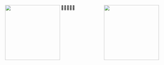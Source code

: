 <div><img height=180 align="left" src="https://stats.rconjoe.com/api?username=rconjoe&show_icons=true&theme=rose_pine" /> 💎💎💎💎💎 <img height=180 align="right" src="https://stats.rconjoe.com/api/top-langs/?username=rconjoe&hide_progress=true&theme=rose_pine&langs_count=8&card_width=320" /></div>
